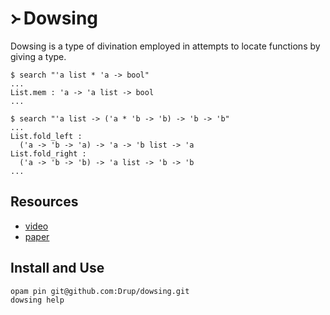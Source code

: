 # ᚛ Dowsing

Dowsing is a type of divination employed in attempts to locate functions by giving a type.

```
$ search "'a list * 'a -> bool"
...
List.mem : 'a -> 'a list -> bool
...

$ search "'a list -> ('a * 'b -> 'b) -> 'b -> 'b"
...
List.fold_left :
  ('a -> 'b -> 'a) -> 'a -> 'b list -> 'a
List.fold_right :
  ('a -> 'b -> 'b) -> 'a list -> 'b -> 'b
...
```

## Resources

- [video](https://www.youtube.com/watch?v=rxUb-1eKEJM)
- [paper](https://hal.archives-ouvertes.fr/view/index/docid/3414616)

## Install and Use

```
opam pin git@github.com:Drup/dowsing.git
dowsing help
```
